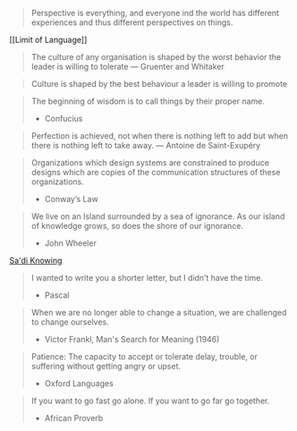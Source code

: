 > Perspective is everything, and everyone ind the world has different experiences and thus different perspectives on things.

[[Limit of Language]]

>The culture of any organisation is shaped by the worst behavior the leader is willing to tolerate 
 — Gruenter and Whitaker
  
>Culture is shaped by the best behaviour a leader is willing to promote

> The beginning of wisdom is to call things by their proper name.
> - Confucius


> Perfection is achieved, not when there is nothing left to add but when there is nothing left to take away.
> — Antoine de Saint-Exupéry

> Organizations which design systems are constrained to produce designs which are copies of the communication structures of these organizations.
> - Conway’s Law

> We live on an Island surrounded by a sea of ignorance. As our island of knowledge grows, so does the shore of our ignorance.
> 
> - John Wheeler

[Sa'di Knowing](https://ganjoor.net/saadi/boostan/bab4/sh15)

> I wanted to write you a shorter letter, but I didn’t have the time.
> - Pascal

> When we are no longer able to change a situation, we are challenged to change ourselves.
> - Victor Frankl, Man's Search for Meaning (1946)

> Patience: The capacity to accept or tolerate delay, trouble, or suffering without getting angry or upset.
> - Oxford Languages

> If you want to go fast go alone. If you want to go far go together.
> - African Proverb
